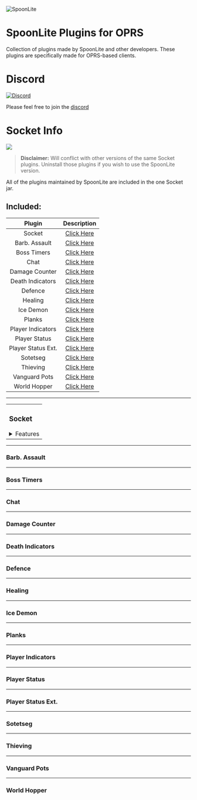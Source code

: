 ![SpoonLite](https://raw.githubusercontent.com/SpoonLite/spoon-plugins/main/SpoonLiteDisc.png)
# SpoonLite Plugins for OPRS
Collection of plugins made by SpoonLite and other developers. These plugins are specifically made for OPRS-based clients.
# Discord 
[![Discord](https://img.shields.io/discord/603461130257432592.svg)](https://discord.gg/mZvA6My)

Please feel free to join the [discord](https://discord.gg/mZvA6My)
# Socket Info
<img src="https://img.shields.io/badge/version-1.0.8-blue?style=flat-square">

> **Disclaimer:** Will conflict with other versions of the same Socket plugins. Uninstall those plugins if you wish to use the SpoonLite version.

All of the plugins maintained by SpoonLite are included in the one Socket jar.

## Included:
| Plugin             | Description                         |
|:------------------:|:-----------------------------------:|
| Socket             | [Click Here](#socket)               |
| Barb. Assault      | [Click Here](#barb-assault)         |
| Boss Timers        | [Click Here](#boss-timers)          |
| Chat               | [Click Here](#chat)                 |
| Damage Counter     | [Click Here](#damage-counter)       |
| Death Indicators   | [Click Here](#death-indicators)     |
| Defence            | [Click Here](#defence)              |
| Healing            | [Click Here](#healing)              |
| Ice Demon          | [Click Here](#ice-emon)             |
| Planks             | [Click Here](#planks)               |
| Player Indicators  | [Click Here](#player-indicators)    |
| Player Status      | [Click Here](#player-status)        |
| Player Status Ext. | [Click Here](#player-status-ext)    |
| Sotetseg           | [Click Here](#sotetseg)             |
| Thieving           | [Click Here](#thieving)             |
| Vanguard Pots      | [Click Here](#vanguard-pots)        |
| World Hopper       | [Click Here](#world-hopper)         |

---
<table>
<tr>
<td>
    
### Socket
<details>
    <summary>Features</summary>
    
```diff
* 3 Server Address Options - American [Yuri], Aus [McNeill], Custom
* Option to disable join/leave chat messages
* Show connection infobox [Green if connected, red if disconnected]
```
</details>

</td>
</tr>
</table>    
    
---

### Barb. Assault

---

### Boss Timers

---

### Chat

---

### Damage Counter

---

### Death Indicators

---

### Defence

---

### Healing

---

### Ice Demon

---

### Planks

---

### Player Indicators

---

### Player Status

---

### Player Status Ext.

---

### Sotetseg

---

### Thieving

---

### Vanguard Pots

---

### World Hopper
